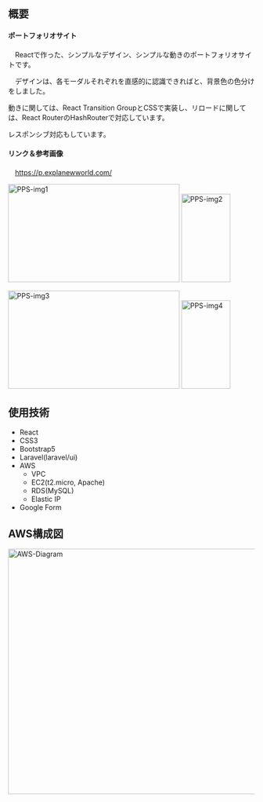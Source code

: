 ## 概要
#### ポートフォリオサイト
　Reactで作った、シンプルなデザイン、シンプルな動きのポートフォリオサイトです。
 
　デザインは、各モーダルそれぞれを直感的に認識できればと、背景色の色分けをしました。
 
  動きに関しては、React Transition GroupとCSSで実装し、リロードに関しては、React RouterのHashRouterで対応しています。
  
  レスポンシブ対応もしています。

#### リンク＆参考画像
　https://p.explanewworld.com/
 

 <img width="350" height="200" alt="PPS-img1" src="https://user-images.githubusercontent.com/78603215/112627553-1f288880-8e75-11eb-9f3b-4b123ea50bd0.png"> <img width="100" height="180" alt="PPS-img2" src="https://user-images.githubusercontent.com/78603215/112627565-22237900-8e75-11eb-860b-f9d06c161b0a.png"> 

<img width="350" height="200" alt="PPS-img3" src="https://user-images.githubusercontent.com/78603215/112629894-39179a80-8e78-11eb-8f1d-6edcc1e1af31.png"> <img width="100" height="180" alt="PPS-img4" src="https://user-images.githubusercontent.com/78603215/112629925-43399900-8e78-11eb-94b7-99a69b23812f.png">
 
## 使用技術
- React
- CSS3
- Bootstrap5
- Laravel(laravel/ui)
- AWS
  - VPC
  - EC2(t2.micro, Apache)
  - RDS(MySQL)
  - Elastic IP
- Google Form 

## AWS構成図
<img width="600" height="500" alt="AWS-Diagram" src="https://user-images.githubusercontent.com/78603215/112346882-bb358100-8d09-11eb-8083-904aba89cd51.png">
